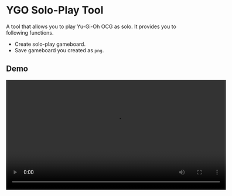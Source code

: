 # YGO Solo-Play Tool

A tool that allows you to play Yu-Gi-Oh OCG as solo. It provides you to following functions.

- Create solo-play gameboard.
- Save gameboard you created as `png`.

## Demo

<video src="./ygo-solo-play-tool-demo.mp4" controls="true" width=600 />

## For users

You can access [this tool](https://ygo-solo-play-tool.vercel.app/) hosted by Vercel.

## For developers

### Env Requirements

- Node.js 20+

### Run dev server

```bash
$ npm run dev
```

### Build static resources

```bash
$ npm run build
```